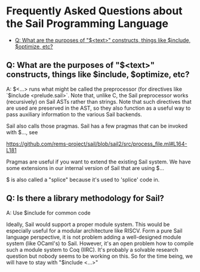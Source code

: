 # Frequently Asked Questions about the Sail Programming Language

- [Q: What are the purposes of "$\<text\>" constructs,  things like $include, $optimize, etc?](#q-what-are-the-purposes-of-text-constructs-things-like-include-optimize-etc)


## Q: What are the purposes of "$\<text\>" constructs,  things like $include, $optimize, etc?

A: $<...> runs what might be called the preprocessor (for directives like `$include <prelude.sail>`. Note that, unlike C, the Sail preprocessor works (recursively) on Sail ASTs rather than strings. Note that such directives that are used are preserved in the AST, so they also function as a useful way to pass auxiliary information to the various Sail backends.

Sail also calls those pragmas. Sail has a few pragmas that can be invoked with $..., see 

   https://github.com/rems-project/sail/blob/sail2/src/process_file.ml#L164-L181

Pragmas are useful if you want to extend the existing Sail system. We have some extensions in our internal version of Sail that are using $...

$<text> is also called a "splice" because it's used to 'splice' code in.

## Q: Is there a library methodology for Sail?

A: Use $include for common code

Ideally, Sail would support a proper module system. This would be especially useful for a modular architecture like RISCV. Form a pure Sail language perspective, it is not problem adding a well-designed module system (like OCaml's) to Sail. However, it's an open problem how to compile such a module system to Coq (IIRC). It's probably a solvable research question but nobody seems to be working on this. So for the time being, we will have to stay with "$include <...>"

